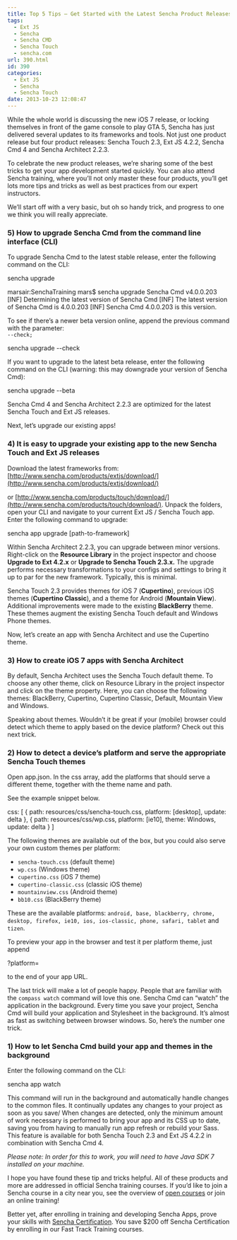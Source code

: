 ```yaml
---
title: Top 5 Tips — Get Started with the Latest Sencha Product Releases
tags:
  - Ext JS
  - Sencha
  - Sencha CMD
  - Sencha Touch
  - sencha.com
url: 390.html
id: 390
categories:
  - Ext JS
  - Sencha
  - Sencha Touch
date: 2013-10-23 12:08:47
---
```


While the whole world is discussing the new iOS 7 release, or locking themselves in front of the game console to play GTA 5, Sencha has just delivered several updates to its frameworks and tools. Not just one product release but four product releases: Sencha Touch 2.3, Ext JS 4.2.2, Sencha Cmd 4 and Sencha Architect 2.2.3.

To celebrate the new product releases, we’re sharing some of the best tricks to get your app development started quickly. You can also attend Sencha training, where you’ll not only master these four products, you’ll get lots more tips and tricks as well as best practices from our expert instructors.

We’ll start off with a very basic, but oh so handy trick, and progress to one we think you will really appreciate.

### 5) How to upgrade Sencha Cmd from the command line interface (CLI)

To upgrade Sencha Cmd to the latest stable release, enter the following command on the CLI:

sencha upgrade

marsair:SenchaTraining mars$ sencha upgrade
Sencha Cmd v4.0.0.203
\[INF\] Determining the latest version of Sencha Cmd
\[INF\] The latest version of Sencha Cmd is 4.0.0.203
\[INF\] Sencha Cmd 4.0.0.203 is this version.

To see if there’s a newer beta version online, append the previous command with the parameter:  
`--check;`

sencha upgrade --check

If you want to upgrade to the latest beta release, enter the following command on the CLI (warning: this may downgrade your version of Sencha Cmd):

sencha upgrade --beta

Sencha Cmd 4 and Sencha Architect 2.2.3 are optimized for the latest Sencha Touch and Ext JS releases.

Next, let’s upgrade our existing apps!

### 4) It is easy to upgrade your existing app to the new Sencha Touch and Ext JS releases

Download the latest frameworks from: [http://www.sencha.com/products/extjs/download/](http://www.sencha.com/products/extjs/download/)

or [http://www.sencha.com/products/touch/download/](http://www.sencha.com/products/touch/download/). Unpack the folders, open your CLI and navigate to your current Ext JS / Sencha Touch app. Enter the following command to upgrade:

sencha app upgrade \[path-to-framework\]

Within Sencha Architect 2.2.3, you can upgrade between minor versions. Right-click on the **Resource Library** in the project inspector and choose **Upgrade to Ext 4.2.x** or **Upgrade to Sencha Touch 2.3.x.** The upgrade performs necessary transformations to your configs and settings to bring it up to par for the new framework. Typically, this is minimal.

Sencha Touch 2.3 provides themes for iOS 7 (**Cupertino**), previous iOS themes (**Cupertino Classic**), and a theme for Android (**Mountain View**). Additional improvements were made to the existing **BlackBerry** theme. These themes augment the existing Sencha Touch default and Windows Phone themes.

Now, let’s create an app with Sencha Architect and use the Cupertino theme.

### 3) How to create iOS 7 apps with Sencha Architect

By default, Sencha Architect uses the Sencha Touch default theme. To choose any other theme, click on Resource Library in the project inspector and click on the theme property. Here, you can choose the following themes: BlackBerry, Cupertino, Cupertino Classic, Default, Mountain View and Windows.

Speaking about themes. Wouldn’t it be great if your (mobile) browser could detect which theme to apply based on the device platform? Check out this next trick.

### 2) How to detect a device’s platform and serve the appropriate Sencha Touch themes

Open app.json. In the css array, add the platforms that should serve a different theme, together with the theme name and path.

See the example snippet below.

css: \[
    {
        path: resources/css/sencha-touch.css,
        platform: \[desktop\],
        update: delta
    },
    {
        path: resources/css/wp.css,
        platform: \[ie10\],
        theme: Windows,
        update: delta
    }
\]

The following themes are available out of the box, but you could also serve your own custom themes per platform:

*   `sencha-touch.css` (default theme)
*   `wp.css` (Windows theme)
*   `cupertino.css` (iOS 7 theme)
*   `cupertino-classic.css` (classic iOS theme)
*   `mountainview.css` (Android theme)
*   `bb10.css` (BlackBerry theme)

These are the available platforms: `android, base, blackberry, chrome, desktop, firefox, ie10, ios, ios-classic, phone, safari, tablet` and `tizen`.

To preview your app in the browser and test it per platform theme, just append

?platform=<platformname>

to the end of your app URL.

The last trick will make a lot of people happy. People that are familiar with the `compass watch` command will love this one. Sencha Cmd can “watch” the application in the background. Every time you save your project, Sencha Cmd will build your application and Stylesheet in the background. It’s almost as fast as switching between browser windows. So, here’s the number one trick.

### 1) How to let Sencha Cmd build your app and themes in the background

Enter the following command on the CLI:

sencha app watch

This command will run in the background and automatically handle changes to the common files. It continually updates any changes to your project as soon as you save/ When changes are detected, only the minimum amount of work necessary is performed to bring your app and its CSS up to date, saving you from having to manually run app refresh or rebuild your Sass. This feature is available for both Sencha Touch 2.3 and Ext JS 4.2.2 in combination with Sencha Cmd 4.

_Please note: In order for this to work, you will need to have Java SDK 7 installed on your machine._

I hope you have found these tip and tricks helpful. All of these products and more are addressed in official Sencha training courses. If you’d like to join a Sencha course in a city near you, see the overview of [open courses](/training?phpMyAdmin=TsrU0HzU861CLgRdK5q8%2Cm5HFQ0) or join an online training!

Better yet, after enrolling in training and developing Sencha Apps, prove your skills with [Sencha Certification](/training/certification?phpMyAdmin=TsrU0HzU861CLgRdK5q8%2Cm5HFQ0). You save $200 off Sencha Certification by enrolling in our Fast Track Training courses.